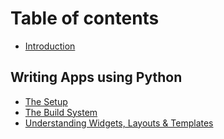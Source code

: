 # Table of contents

* [Introduction](README.md)

## Writing Apps using Python

* [The Setup](writing-apps-using-python/the-setup.md)
* [The Build System](writing-apps-using-python/the-build-system.md)
* [Understanding Widgets, Layouts & Templates](writing-apps-using-python/understanding-widgets-layouts-and-templates.md)

